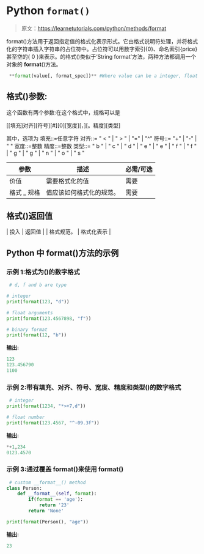 # Python `format()`

> 原文：<https://learnetutorials.com/python/methods/format>

format()方法用于返回指定值的格式化表示形式。它由格式说明符处理，并将格式化的字符串插入字符串的占位符中。占位符可以用数字索引{0}、命名索引{price}甚至空的{ 0 }来表示。的格式()类似于‘String format’方法，两种方法都调用一个对象的 __format__()方法。

```py
 **format(value[, format_spec])** #Where value can be a integer, float or binary format.

```

## 格式()参数:

这个函数有两个参数:在这个格式中，规格可以是

[[填充]对齐][符号][#][0][宽度][，][。精度][类型]

其中，选项为
填充::=任意字符
对齐::= " < " | " > " | "=" | "^"
符号::= "+" | "-" | " "
宽度::=整数
精度::=整数
类型::= " b " | " c " | " d " | " e " | " e " | " f " | " f " | " g " | " g " | " n " | " o " | " s "

| 参数 | 描述 | 必需/可选 |
| --- | --- | --- |
| 价值 | 需要格式化的值 | 需要 |
| 格式 _ 规格 | 值应该如何格式化的规范。 | 需要 |

## 格式()返回值

| 投入 | 返回值 |
| 格式规范。 | 格式化表示 |

## Python 中 format()方法的示例

### 示例 1:格式为()的数字格式

```py
 # d, f and b are type

# integer
print(format(123, "d"))

# float arguments
print(format(123.4567898, "f"))

# binary format
print(format(12, "b")) 

```

**输出:**

```py
123
123.456790
1100 
```

### 示例 2:带有填充、对齐、符号、宽度、精度和类型()的数字格式

```py
 # integer 
print(format(1234, "*>+7,d"))

# float number
print(format(123.4567, "^-09.3f")) 

```

**输出:**

```py
*+1,234
0123.4570 
```

### 示例 3:通过覆盖 __format__()来使用 format()

```py
 # custom __format__() method
class Person:
    def __format__(self, format):
        if(format == 'age'):
            return '23'
        return 'None'

print(format(Person(), "age")) 

```

**输出:**

```py
23 
```